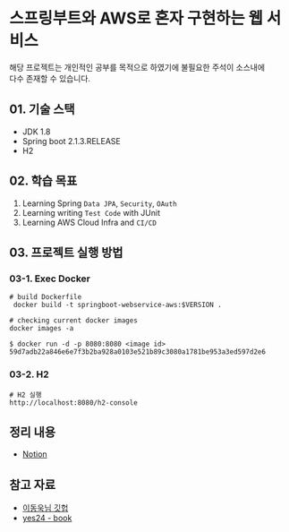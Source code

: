 # 스프링부트와 AWS로 혼자 구현하는 웹 서비스

해당 프로젝트는 개인적인 공부를 목적으로 하였기에 불필요한 주석이 소스내에  
다수 존재할 수 있습니다.

## 01. 기술 스택

- JDK 1.8
- Spring boot 2.1.3.RELEASE 
- H2

## 02. 학습 목표

1. Learning Spring `Data JPA`, `Security`, `OAuth`
2. Learning writing `Test Code` with JUnit
3. Learning AWS Cloud Infra and `CI/CD`

## 03. 프로젝트 실행 방법

### 03-1. Exec Docker 

```shell
# build Dockerfile
 docker build -t springboot-webservice-aws:$VERSION .
```

```shell
# checking current docker images
docker images -a
```

```shell
$ docker run -d -p 8080:8080 <image id>
59d7adb22a846e6e7f3b2ba928a0103e521b89c3080a1781be953a3ed597d2e6
```

### 03-2. H2

```
# H2 실행
http://localhost:8080/h2-console
```

## 정리 내용

- [Notion](https://chipped-moat-7da.notion.site/AWS-dd2df40406fd45b4bcf5f09dd693dbe6)

## 참고 자료

- [이동욱님 깃헙](https://github.com/jojoldu/freelec-springboot2-webservice)
- [yes24 - book](http://www.yes24.com/Product/Goods/83849117)
